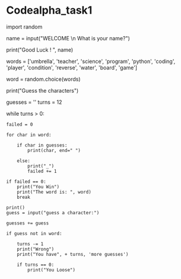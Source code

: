 # Codealpha_task1
import random

name = input("WELCOME \n What is your name?")

print("Good Luck ! ", name)

words = ['umbrella', 'teacher', 'science', 'program',
         'python', 'coding', 'player', 'condition',
         'reverse', 'water', 'board', 'game']

word = random.choice(words)

print("Guess the characters")

guesses = ''
turns = 12

while turns > 0:

    failed = 0

    for char in word:

        if char in guesses:
            print(char, end=" ")

        else:
            print("_")
            failed += 1

    if failed == 0:
        print("You Win")
        print("The word is: ", word)
        break

    print()
    guess = input("guess a character:")

    guesses += guess

    if guess not in word:

        turns -= 1
        print("Wrong")
        print("You have", + turns, 'more guesses')

        if turns == 0:
            print("You Loose")
